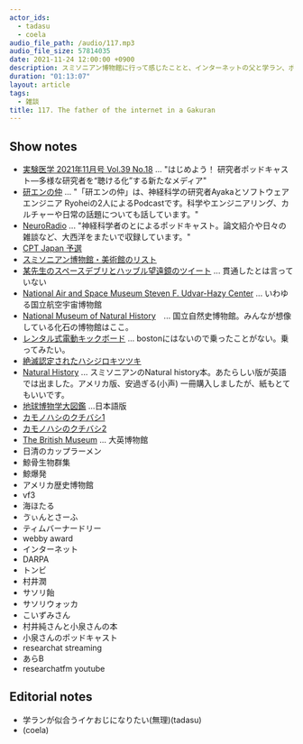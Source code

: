 ```yaml
---
actor_ids:
  - tadasu
  - coela
audio_file_path: /audio/117.mp3
audio_file_size: 57814035
date: 2021-11-24 12:00:00 +0900
description: スミソニアン博物館に行って感じたことと、インターネットの父と学ラン、ポッドキャスト音源を流し続ける配信について話しました。
duration: "01:13:07"
layout: article
tags:
  - 雑談
title: 117. The father of the internet in a Gakuran
---
```


## Show notes
- [実験医学 2021年11月号 Vol.39 No.18](https://www.yodosha.co.jp/jikkenigaku/book/9784758125499/index.html) ... "はじめよう！ 研究者ポッドキャスト―多様な研究者を“聴ける化”する新たなメディア"
- [研エンの仲](https://anchor.fm/ken-en-no-naka) ... "「研エンの仲」は、神経科学の研究者Ayakaとソフトウェアエンジニア Ryoheiの2人によるPodcastです。科学やエンジニアリング、カルチャーや日常の話題についても話しています。"
- [NeuroRadio](https://neuroradio.tokyo/) ... "神経科学者のとによるポッドキャスト。論文紹介や日々の雑談など、大西洋をまたいで収録しています。"
- [CPT Japan 予選](https://liquipedia.net/fighters/Capcom_Pro_Tour/2021/Asia/Japan/3)
- [スミソニアン博物館・美術館のリスト](https://www.si.edu/museums)
- [某先生のスペースデブリとハッブル望遠鏡のツイート](https://twitter.com/minesoh/status/1444720701383053315) ... 貫通したとは言っていない
- [National Air and Space Museum Steven F. Udvar-Hazy Center](https://www.si.edu/museums/air-and-space-museum-udvar-hazy-center) ... いわゆる国立航空宇宙博物館
- [National Museum of Natural History](https://naturalhistory.si.edu/)　... 国立自然史博物館。みんなが想像している化石の博物館はここ。
- [レンタル式電動キックボード](https://www.li.me/en-US/home) ... bostonにはないので乗ったことがない。乗ってみたい。
- [絶滅認定されたハシジロキツツキ](https://natgeo.nikkeibp.co.jp/atcl/news/21/100400481/)
- [Natural History](https://www.amazon.com/dp/0744035015) ... スミソニアンのNatural history本。あたらしい版が英語では出ました。アメリカ版、安過ぎる(小声) 一冊購入しましたが、紙もとてもいいです。
- [地球博物学大図鑑](https://www.amazon.co.jp/dp/4487805643?tag=researchatf04-22) ...日本語版
- [カモノハシのクチバシ1](https://twitter.com/researchat_fm/status/1234128486907826177)
- [カモノハシのクチバシ2](https://twitter.com/researchat_fm/status/1449318740110290946)
- [The British Museum](https://www.britishmuseum.org/) ... 大英博物館
- 日清のカップラーメン
- 鯨骨生物群集
- 鯨爆発
- アメリカ歴史博物館
- vf3
- 海ほたる
- ゔぃんとさーふ
- ティムバーナードリー
- webby award
- インターネット
- DARPA
- トンビ
- 村井潤
- サソリ飴
- サソリウォッカ
- こいずみさん
- 村井純さんと小泉さんの本
- 小泉さんのポッドキャスト
- researchat streaming
- あらB
- researchatfm youtube

## Editorial notes
- 学ランが似合うイケおじになりたい(無理)(tadasu)
- (coela)
